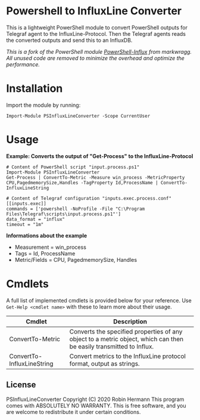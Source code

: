 # Powershell to InfluxLine Converter
This is a lightweight PowerShell module to convert PowerShell outputs for Telegraf agent to the InfluxLine-Protocol. 
Then the Telegraf agents reads the converted outputs and send this to an InfluxDB.

_This is a fork of the PowerShell module [PowerShell-Influx](https://github.com/markwragg/PowerShell-Influx) from markwragg._
_All unused code are removed to minimize the overhead and optimize the performance._


# Installation
Import the module by running:
```
Import-Module PSInfluxLineConverter -Scope CurrentUser
```

# Usage
**Example: Converts the output of "Get-Process" to the InfluxLine-Protocol**
```
# Content of PowerShell script "input.process.ps1"
Import-Module PSInfluxLineConverter
Get-Process | ConvertTo-Metric -Measure win_process -MetricProperty CPU,PagedmemorySize,Handles -TagProperty Id,ProcessName | ConvertTo-InfluxLineString
```

```
# Content of Telegraf configuration "inputs.exec.process.conf"
[[inputs.exec]]
commands = ['powershell -NoProfile -File "C:\Program Files\Telegraf\scripts\input.process.ps1"']
data_format = "influx"
timeout = "1m"
```


**Informations about the example**
* Measurement = win_process
* Tags = Id, ProcessName
* Metric/Fields = CPU, PagedmemorySize, Handles



# Cmdlets
A full list of implemented cmdlets is provided below for your reference. Use `Get-Help <cmdlet name>` with these to learn more about their usage.

Cmdlet                       | Description
-----------------------------| --------------------------------------------------------------------
ConvertTo-Metric             | Converts the specified properties of any object to a metric object, which can then be easily transmitted to Influx.
ConvertTo-InfluxLineString   | Convert metrics to the InfluxLine protocol format, output as strings.



## License
PSInfluxLineConverter Copyright (C) 2020 Robin Hermann
This program comes with ABSOLUTELY NO WARRANTY.
This is free software, and you are welcome to redistribute it under certain conditions.